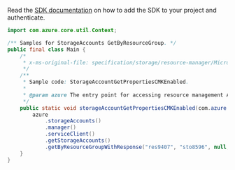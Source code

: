 Read the [SDK documentation](https://github.com/Azure/azure-sdk-for-java/blob/azure-resourcemanager_2.10.0/sdk/resourcemanager/azure-resourcemanager/README.md) on how to add the SDK to your project and authenticate.

```java
import com.azure.core.util.Context;

/** Samples for StorageAccounts GetByResourceGroup. */
public final class Main {
    /*
     * x-ms-original-file: specification/storage/resource-manager/Microsoft.Storage/stable/2021-04-01/examples/StorageAccountGetPropertiesCMKEnabled.json
     */
    /**
     * Sample code: StorageAccountGetPropertiesCMKEnabled.
     *
     * @param azure The entry point for accessing resource management APIs in Azure.
     */
    public static void storageAccountGetPropertiesCMKEnabled(com.azure.resourcemanager.AzureResourceManager azure) {
        azure
            .storageAccounts()
            .manager()
            .serviceClient()
            .getStorageAccounts()
            .getByResourceGroupWithResponse("res9407", "sto8596", null, Context.NONE);
    }
}
```
